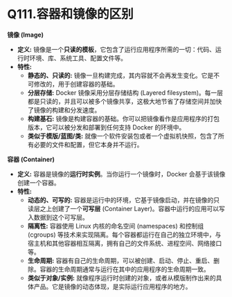 # Q111.容器和镜像的区别

**镜像 (Image)**

- **定义:** 镜像是一个**只读的模板**，它包含了运行应用程序所需的一切：代码、运行时环境、库、系统工具、配置文件等。
- **特性:**
  - **静态的、只读的:** 镜像一旦构建完成，其内容就不会再发生变化。它是不可修改的，用于创建容器的基础。
  - **分层存储:** Docker 镜像采用分层存储结构 (Layered filesystem)。每一层都是只读的，并且可以被多个镜像共享，这极大地节省了存储空间并加快了镜像的构建和分发速度。
  - **构建基石:** 镜像是构建容器的基础。你可以把镜像看作是应用程序的打包版本，它可以被分发和部署到任何支持 Docker 的环境中。
  - **类似于模版/蓝图/类:** 就像一个软件安装包或者一个虚拟机快照，包含了所有必要的文件和配置，但它本身并不运行。

**容器 (Container)**

- **定义:** 容器是镜像的**运行时实例**。当你运行一个镜像时，Docker 会基于该镜像创建一个容器。
- **特性:**
  - **动态的、可写的:** 容器是运行中的环境，它基于镜像启动，并在镜像的只读层之上创建了一个**可写层** (Container Layer)。容器中运行的应用可以写入数据到这个可写层。
  - **隔离性:** 容器使用 Linux 内核的命名空间 (namespaces) 和控制组 (cgroups) 等技术来实现隔离。每个容器都运行在自己的独立环境中，与宿主机和其他容器相互隔离，拥有自己的文件系统、进程空间、网络接口等。
  - **生命周期:** 容器有自己的生命周期，可以被创建、启动、停止、重启、删除。容器的生命周期通常与运行在其中的应用程序的生命周期一致。
  - **类似于对象/实例:** 就像程序运行时创建的对象，或者从模版制作出来的具体产品。它是镜像的动态体现，是实际运行应用程序的地方。
